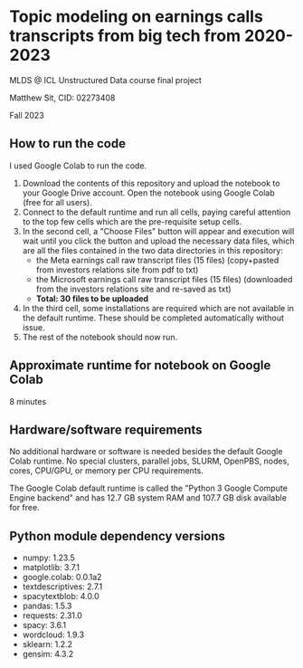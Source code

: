# Topic modeling on earnings calls transcripts from big tech from 2020-2023
MLDS @ ICL Unstructured Data course final project

Matthew Sit, CID: 02273408

Fall 2023

## How to run the code

I used Google Colab to run the code.

1. Download the contents of this repository and upload the notebook to your Google Drive account. Open the notebook using Google Colab (free for all users).
2. Connect to the default runtime and run all cells, paying careful attention to the top few cells which are the pre-requisite setup cells.
3. In the second cell, a "Choose Files" button will appear and execution will wait until you click the button and upload the necessary data files, which are all the files contained in the two data directories in this repository:
    - the Meta earnings call raw transcript files (15 files) (copy+pasted from investors relations site from pdf to txt)
    - the Microsoft earnings call raw transcript files (15 files) (downloaded from the investors relations site and re-saved as txt)
    - **Total: 30 files to be uploaded**
4. In the third cell, some installations are required which are not available in the default runtime. These should be completed automatically without issue.
5. The rest of the notebook should now run.

## Approximate runtime for notebook on Google Colab
8 minutes

## Hardware/software requirements
No additional hardware or software is needed besides the default Google Colab runtime. No special clusters, parallel jobs, SLURM, OpenPBS, nodes, cores, CPU/GPU, or memory per CPU requirements.

The Google Colab default runtime is called the "Python 3 Google Compute Engine backend" and has 12.7 GB system RAM and 107.7 GB disk available for free.

## Python module dependency versions

- numpy: 1.23.5
- matplotlib: 3.7.1
- google.colab: 0.0.1a2
- textdescriptives: 2.7.1
- spacytextblob: 4.0.0
- pandas: 1.5.3
- requests: 2.31.0
- spacy: 3.6.1
- wordcloud: 1.9.3
- sklearn: 1.2.2
- gensim: 4.3.2
